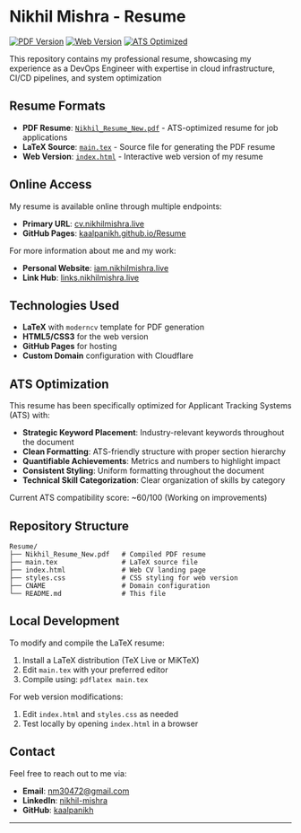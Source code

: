 # Nikhil Mishra - Resume

[![PDF Version](https://img.shields.io/badge/PDF-Resume-blue)](Nikhil_Resume_New.pdf)
[![Web Version](https://img.shields.io/badge/Web-CV-green)](https://cv.nikhilmishra.live)
[![ATS Optimized](https://img.shields.io/badge/ATS-Optimized-orange)](Nikhil_Resume_New.pdf)

This repository contains my professional resume, showcasing my experience as a DevOps Engineer with expertise in cloud infrastructure, CI/CD pipelines, and system optimization

## Resume Formats

- **PDF Resume**: [`Nikhil_Resume_New.pdf`](Nikhil_Resume_New.pdf) - ATS-optimized resume for job applications
- **LaTeX Source**: [`main.tex`](main.tex) - Source file for generating the PDF resume
- **Web Version**: [`index.html`](index.html) - Interactive web version of my resume

## Online Access

My resume is available online through multiple endpoints:

- **Primary URL**: [cv.nikhilmishra.live](https://cv.nikhilmishra.live)
- **GitHub Pages**: [kaalpanikh.github.io/Resume](https://kaalpanikh.github.io/Resume/)

For more information about me and my work:
- **Personal Website**: [iam.nikhilmishra.live](https://iam.nikhilmishra.live)
- **Link Hub**: [links.nikhilmishra.live](https://links.nikhilmishra.live)

## Technologies Used

- **LaTeX** with `moderncv` template for PDF generation
- **HTML5/CSS3** for the web version
- **GitHub Pages** for hosting
- **Custom Domain** configuration with Cloudflare

## ATS Optimization

This resume has been specifically optimized for Applicant Tracking Systems (ATS) with:

- **Strategic Keyword Placement**: Industry-relevant keywords throughout the document
- **Clean Formatting**: ATS-friendly structure with proper section hierarchy
- **Quantifiable Achievements**: Metrics and numbers to highlight impact
- **Consistent Styling**: Uniform formatting throughout the document
- **Technical Skill Categorization**: Clear organization of skills by category

Current ATS compatibility score: ~60/100 (Working on improvements)

## Repository Structure

```
Resume/
├── Nikhil_Resume_New.pdf   # Compiled PDF resume
├── main.tex                # LaTeX source file
├── index.html              # Web CV landing page
├── styles.css              # CSS styling for web version
├── CNAME                   # Domain configuration
└── README.md               # This file
```

## Local Development

To modify and compile the LaTeX resume:

1. Install a LaTeX distribution (TeX Live or MiKTeX)
2. Edit `main.tex` with your preferred editor
3. Compile using: `pdflatex main.tex`

For web version modifications:
1. Edit `index.html` and `styles.css` as needed
2. Test locally by opening `index.html` in a browser

## Contact

Feel free to reach out to me via:
- **Email**: [nm30472@gmail.com](mailto:nm30472@gmail.com)
- **LinkedIn**: [nikhil-mishra](https://linkedin.com/in/nikhil-mishra)
- **GitHub**: [kaalpanikh](https://github.com/kaalpanikh)

---
